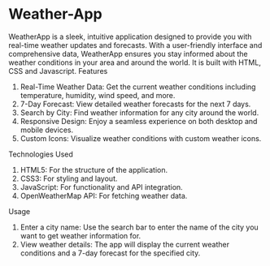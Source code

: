 # Weather-App
WeatherApp is a sleek, intuitive application designed to provide you with real-time weather updates and forecasts. With a user-friendly interface and comprehensive data, WeatherApp ensures you stay informed about the weather conditions in your area and around the world. It is built with HTML, CSS and Javascript.
Features
1. Real-Time Weather Data: Get the current weather conditions including temperature, humidity, wind speed, and more.
2. 7-Day Forecast: View detailed weather forecasts for the next 7 days.
3. Search by City: Find weather information for any city around the world.
4. Responsive Design: Enjoy a seamless experience on both desktop and mobile devices.
5. Custom Icons: Visualize weather conditions with custom weather icons.

   
Technologies Used
1. HTML5: For the structure of the application.
2. CSS3: For styling and layout.
3. JavaScript: For functionality and API integration.
4. OpenWeatherMap API: For fetching weather data.


Usage
1. Enter a city name: Use the search bar to enter the name of the city you want to get weather information for.
2. View weather details: The app will display the current weather conditions and a 7-day forecast for the specified city.


